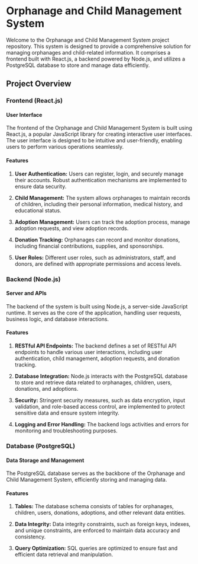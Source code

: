 # Orphanage and Child Management System

Welcome to the Orphanage and Child Management System project repository. This system is designed to provide a comprehensive solution for managing orphanages and child-related information. It comprises a frontend built with React.js, a backend powered by Node.js, and utilizes a PostgreSQL database to store and manage data efficiently.

## Project Overview

### Frontend (React.js)

#### User Interface
The frontend of the Orphanage and Child Management System is built using React.js, a popular JavaScript library for creating interactive user interfaces. The user interface is designed to be intuitive and user-friendly, enabling users to perform various operations seamlessly.

#### Features
1. **User Authentication:** Users can register, login, and securely manage their accounts. Robust authentication mechanisms are implemented to ensure data security.

2. **Child Management:** The system allows orphanages to maintain records of children, including their personal information, medical history, and educational status.

3. **Adoption Management:** Users can track the adoption process, manage adoption requests, and view adoption records.

4. **Donation Tracking:** Orphanages can record and monitor donations, including financial contributions, supplies, and sponsorships.

5. **User Roles:** Different user roles, such as administrators, staff, and donors, are defined with appropriate permissions and access levels.

### Backend (Node.js)

#### Server and APIs
The backend of the system is built using Node.js, a server-side JavaScript runtime. It serves as the core of the application, handling user requests, business logic, and database interactions.

#### Features
1. **RESTful API Endpoints:** The backend defines a set of RESTful API endpoints to handle various user interactions, including user authentication, child management, adoption requests, and donation tracking.

2. **Database Integration:** Node.js interacts with the PostgreSQL database to store and retrieve data related to orphanages, children, users, donations, and adoptions.

3. **Security:** Stringent security measures, such as data encryption, input validation, and role-based access control, are implemented to protect sensitive data and ensure system integrity.

4. **Logging and Error Handling:** The backend logs activities and errors for monitoring and troubleshooting purposes.

### Database (PostgreSQL)

#### Data Storage and Management
The PostgreSQL database serves as the backbone of the Orphanage and Child Management System, efficiently storing and managing data.

#### Features
1. **Tables:** The database schema consists of tables for orphanages, children, users, donations, adoptions, and other relevant data entities.

2. **Data Integrity:** Data integrity constraints, such as foreign keys, indexes, and unique constraints, are enforced to maintain data accuracy and consistency.

3. **Query Optimization:** SQL queries are optimized to ensure fast and efficient data retrieval and manipulation.
